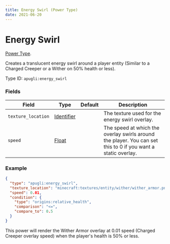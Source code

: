 ```yaml
---
title: Energy Swirl (Power Type)
date: 2021-06-20
---
```


# Energy Swirl

[Power Type](../power_types.md).

Creates a translucent energy swirl around a player entity (Similar to a Charged Creeper or a Wither on 50% health or less).

Type ID: `apugli:energy_swirl`

### Fields

Field  | Type | Default | Description
-------|------|---------|-------------
`texture_location` | [Identifier](https://origins.readthedocs.io/en/latest/data_types/identifier/) |  | The texture used for the energy swirl overlay.
`speed` | [Float](https://origins.readthedocs.io/en/latest/data_types/float/) |  | The speed at which the overlay swirls around the player. You can set this to 0 if you want a static overlay.


### Example
```json
{
  "type": "apugli:energy_swirl",
  "texture_location": "minecraft:textures/entity/wither/wither_armor.png",
  "speed": 0.01,
  "condition": {
    "type": "origins:relative_health",
    "comparison": "<=",
    "compare_to": 0.5
  }
}
```
This power will render the Wither Armor overlay at 0.01 speed (Charged Creeper overlay speed) when the player's health is 50% or less.
